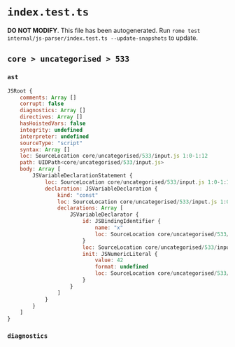 # `index.test.ts`

**DO NOT MODIFY**. This file has been autogenerated. Run `rome test internal/js-parser/index.test.ts --update-snapshots` to update.

## `core > uncategorised > 533`

### `ast`

```javascript
JSRoot {
	comments: Array []
	corrupt: false
	diagnostics: Array []
	directives: Array []
	hasHoistedVars: false
	integrity: undefined
	interpreter: undefined
	sourceType: "script"
	syntax: Array []
	loc: SourceLocation core/uncategorised/533/input.js 1:0-1:12
	path: UIDPath<core/uncategorised/533/input.js>
	body: Array [
		JSVariableDeclarationStatement {
			loc: SourceLocation core/uncategorised/533/input.js 1:0-1:12
			declaration: JSVariableDeclaration {
				kind: "const"
				loc: SourceLocation core/uncategorised/533/input.js 1:0-1:12
				declarations: Array [
					JSVariableDeclarator {
						id: JSBindingIdentifier {
							name: "x"
							loc: SourceLocation core/uncategorised/533/input.js 1:6-1:7 (x)
						}
						loc: SourceLocation core/uncategorised/533/input.js 1:6-1:12
						init: JSNumericLiteral {
							value: 42
							format: undefined
							loc: SourceLocation core/uncategorised/533/input.js 1:10-1:12
						}
					}
				]
			}
		}
	]
}
```

### `diagnostics`

```

```
